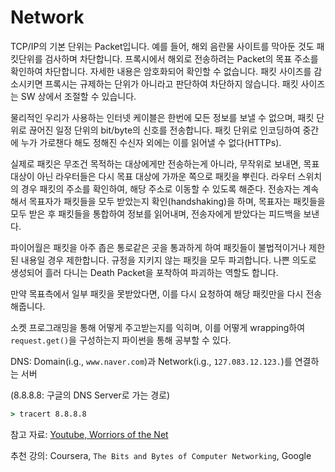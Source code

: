 # Network

TCP/IP의 기본 단위는 Packet입니다. 예를 들어, 해외 음란물 사이트를 막아둔 것도 패킷단위를 검사하며 차단합니다. 프록시에서 해외로 전송하려는 Packet의 목표 주소를 확인하여 차단합니다. 자세한 내용은 암호화되어 확인할 수 없습니다. 패킷 사이즈를 감소시키면 프록시는 규제하는 단위가 아니라고 판단하여 차단하지 않습니다. 패킷 사이즈는 SW 상에서 조절할 수 있습니다.

물리적인 우리가 사용하는 인터넷 케이블은 한번에 모든 정보를 보낼 수 없으며, 패킷 단위로 끊어진 일정 단위의 bit/byte의 신호를 전송합니다. 패킷 단위로 인코딩하여 중간에 누가 가로챈다 해도 정해진 수신자 외에는 이를 읽어낼 수 없다(HTTPs).

실제로 패킷은 무조건 목적하는 대상에게만 전송하는게 아니라, 무작위로 보내면, 목표 대상이 아닌 라우터들은 다시 목표 대상에 가까운 쪽으로 패킷을 뿌린다. 라우터 스위치의 경우 패킷의 주소를 확인하여, 해당 주소로 이동할 수 있도록 해준다. 전송자는 계속해서 목표자가 패킷들을 모두 받았는지 확인(handshaking)을 하며, 목표자는 패킷들을 모두 받은 후 패킷들을 통합하여 정보를 읽어내며, 전송자에게 받았다는 피드백을 보낸다.

파이어월은 패킷을 아주 좁은 통로같은 곳을 통과하게 하여 패킷들이 불법적이거나 제한된 내용일 경우 제한합니다. 규정을 지키지 않는 패킷을 모두 파괴합니다. 나쁜 의도로 생성되어 흘러 다니는 Death Packet을 포착하여 파괴하는 역할도 합니다.

만약 목표측에서 일부 패킷을 못받았다면, 이를 다시 요청하여 해당 패킷만을 다시 전송해줍니다.

소켓 프로그래밍을 통해 어떻게 주고받는지를 익히며, 이를 어떻게 wrapping하여 `request.get()`을 구성하는지 파이썬을 통해 공부할 수 있다.

DNS: Domain(i.g., `www.naver.com`)과 Network(i.g., `127.083.12.123.`)를 연결하는 서버

(8.8.8.8: 구글의 DNS Server로 가는 경로)

```cmd
> tracert 8.8.8.8
```

참고 자료: [Youtube, Worriors of the Net](https://www.youtube.com/watch?v=XwphKCS_Kgw)

추천 강의: Coursera, `The Bits and Bytes of Computer Networking`, Google